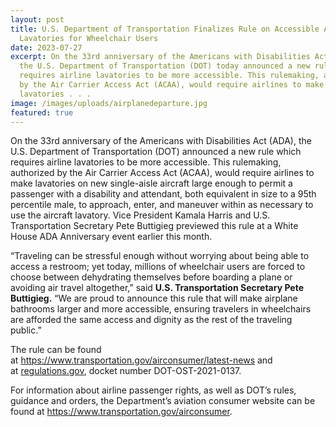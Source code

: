 ```yaml
---
layout: post
title: U.S. Department of Transportation Finalizes Rule on Accessible Airline
  Lavatories for Wheelchair Users
date: 2023-07-27
excerpt: On the 33rd anniversary of the Americans with Disabilities Act (ADA),
  the U.S. Department of Transportation (DOT) today announced a new rule which
  requires airline lavatories to be more accessible. This rulemaking, authorized
  by the Air Carrier Access Act (ACAA), would require airlines to make
  lavatories . . .
image: /images/uploads/airplanedeparture.jpg
featured: true
---
```

On the 33rd anniversary of the Americans with Disabilities Act (ADA), the U.S. Department of Transportation (DOT) announced a new rule which requires airline lavatories to be more accessible. This rulemaking, authorized by the Air Carrier Access Act (ACAA), would require airlines to make lavatories on new single-aisle aircraft large enough to permit a passenger with a disability and attendant, both equivalent in size to a 95th percentile male, to approach, enter, and maneuver within as necessary to use the aircraft lavatory. Vice President Kamala Harris and U.S. Transportation Secretary Pete Buttigieg previewed this rule at a White House ADA Anniversary event earlier this month.

“Traveling can be stressful enough without worrying about being able to access a restroom; yet today, millions of wheelchair users are forced to choose between dehydrating themselves before boarding a plane or avoiding air travel altogether,” said **U.S. Transportation Secretary Pete Buttigieg.** “We are proud to announce this rule that will make airplane bathrooms larger and more accessible, ensuring travelers in wheelchairs are afforded the same access and dignity as the rest of the traveling public.” 

The rule can be found at <https://www.transportation.gov/airconsumer/latest-news> and at [regulations.gov](http://regulations.gov/), docket number DOT-OST-2021-0137.

For information about airline passenger rights, as well as DOT’s rules, guidance and orders, the Department’s aviation consumer website can be found at <https://www.transportation.gov/airconsumer>.
